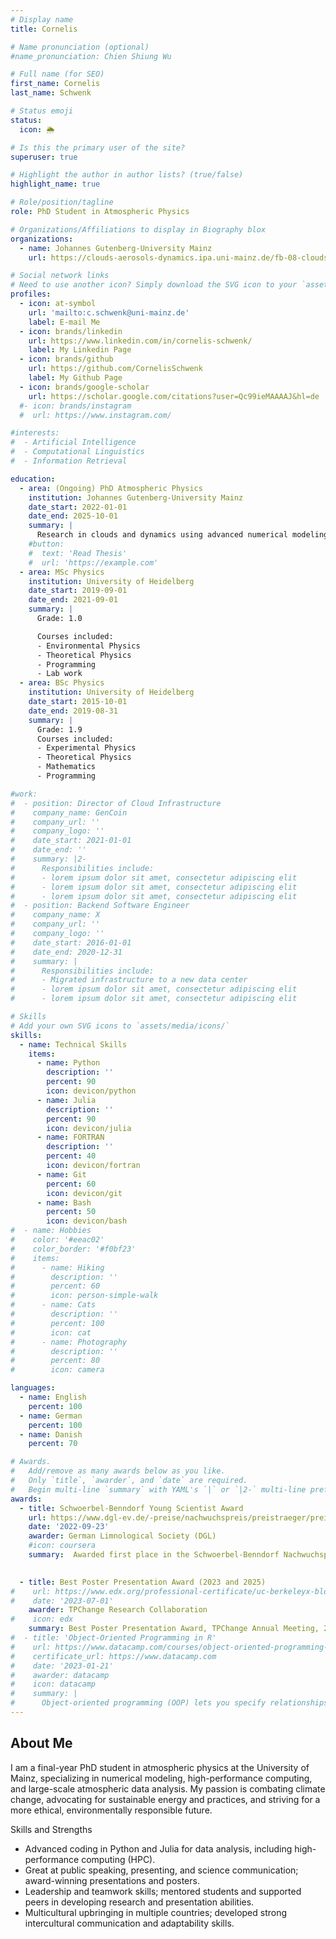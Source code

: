 ```yaml
---
# Display name
title: Cornelis

# Name pronunciation (optional)
#name_pronunciation: Chien Shiung Wu

# Full name (for SEO)
first_name: Cornelis
last_name: Schwenk

# Status emoji
status:
  icon: 🌦️

# Is this the primary user of the site?
superuser: true

# Highlight the author in author lists? (true/false)
highlight_name: true

# Role/position/tagline
role: PhD Student in Atmospheric Physics

# Organizations/Affiliations to display in Biography blox
organizations:
  - name: Johannes Gutenberg-University Mainz
    url: https://clouds-aerosols-dynamics.ipa.uni-mainz.de/fb-08-clouds-aerosols-dynamics/group-members/

# Social network links
# Need to use another icon? Simply download the SVG icon to your `assets/media/icons/` folder.
profiles:
  - icon: at-symbol
    url: 'mailto:c.schwenk@uni-mainz.de'
    label: E-mail Me
  - icon: brands/linkedin
    url: https://www.linkedin.com/in/cornelis-schwenk/
    label: My Linkedin Page
  - icon: brands/github
    url: https://github.com/CornelisSchwenk
    label: My Github Page
  - icon: brands/google-scholar
    url: https://scholar.google.com/citations?user=Qc99ieMAAAAJ&hl=de
  #- icon: brands/instagram
  #  url: https://www.instagram.com/

#interests:
#  - Artificial Intelligence
#  - Computational Linguistics
#  - Information Retrieval

education:
  - area: (Ongoing) PhD Atmospheric Physics
    institution: Johannes Gutenberg-University Mainz
    date_start: 2022-01-01
    date_end: 2025-10-01
    summary: |
      Research in clouds and dynamics using advanced numerical modeling, high-performance computing and large-scale data analysis
    #button:
    #  text: 'Read Thesis'
    #  url: 'https://example.com'
  - area: MSc Physics
    institution: University of Heidelberg
    date_start: 2019-09-01
    date_end: 2021-09-01
    summary: |
      Grade: 1.0

      Courses included:
      - Environmental Physics
      - Theoretical Physics
      - Programming
      - Lab work
  - area: BSc Physics
    institution: University of Heidelberg
    date_start: 2015-10-01
    date_end: 2019-08-31
    summary: |
      Grade: 1.9      
      Courses included:
      - Experimental Physics
      - Theoretical Physics
      - Mathematics
      - Programming

#work:
#  - position: Director of Cloud Infrastructure
#    company_name: GenCoin
#    company_url: ''
#    company_logo: ''
#    date_start: 2021-01-01
#    date_end: ''
#    summary: |2-
#      Responsibilities include:
#      - lorem ipsum dolor sit amet, consectetur adipiscing elit
#      - lorem ipsum dolor sit amet, consectetur adipiscing elit
#      - lorem ipsum dolor sit amet, consectetur adipiscing elit
#  - position: Backend Software Engineer
#    company_name: X
#    company_url: ''
#    company_logo: ''
#    date_start: 2016-01-01
#    date_end: 2020-12-31
#    summary: |
#      Responsibilities include:
#      - Migrated infrastructure to a new data center
#      - lorem ipsum dolor sit amet, consectetur adipiscing elit
#      - lorem ipsum dolor sit amet, consectetur adipiscing elit

# Skills
# Add your own SVG icons to `assets/media/icons/`
skills:
  - name: Technical Skills
    items:
      - name: Python
        description: ''
        percent: 90
        icon: devicon/python
      - name: Julia
        description: ''
        percent: 90
        icon: devicon/julia
      - name: FORTRAN
        description: ''
        percent: 40
        icon: devicon/fortran
      - name: Git
        percent: 60
        icon: devicon/git
      - name: Bash
        percent: 50
        icon: devicon/bash
#  - name: Hobbies
#    color: '#eeac02'
#    color_border: '#f0bf23'
#    items:
#      - name: Hiking
#        description: ''
#        percent: 60
#        icon: person-simple-walk
#      - name: Cats
#        description: ''
#        percent: 100
#        icon: cat
#      - name: Photography
#        description: ''
#        percent: 80
#        icon: camera

languages:
  - name: English
    percent: 100
  - name: German
    percent: 100
  - name: Danish
    percent: 70

# Awards.
#   Add/remove as many awards below as you like.
#   Only `title`, `awarder`, and `date` are required.
#   Begin multi-line `summary` with YAML's `|` or `|2-` multi-line prefix and indent 2 spaces below.
awards:
  - title: Schwoerbel-Benndorf Young Scientist Award
    url: https://www.dgl-ev.de/-preise/nachwuchspreis/preistraeger/preistraeger.html
    date: '2022-09-23'
    awarder: German Limnological Society (DGL)
    #icon: coursera
    summary:  Awarded first place in the Schwoerbel-Benndorf Nachwuchspreis by the Deutsche Gesellschaft für Limnologie (German Limnological Society) in recognition of my outstanding research in the field of limnology. Ranking was determined by the audience judging the quality of the presentation at the annual conference. 

   
  - title: Best Poster Presentation Award (2023 and 2025)
#    url: https://www.edx.org/professional-certificate/uc-berkeleyx-blockchain-fundamentals
#    date: '2023-07-01'
    awarder: TPChange Research Collaboration
#    icon: edx
    summary: Best Poster Presentation Award, TPChange Annual Meeting, 2023 and 2025 Awarded for excellence in presenting research findings during my PhD at the annual meetings of TPChange in 2023 and 2025, recognizing the clarity, impact, and innovation of my work. 
#  - title: 'Object-Oriented Programming in R'
#    url: https://www.datacamp.com/courses/object-oriented-programming-with-s3-and-r6-in-r
#    certificate_url: https://www.datacamp.com
#    date: '2023-01-21'
#    awarder: datacamp
#    icon: datacamp
#    summary: |
#      Object-oriented programming (OOP) lets you specify relationships between functions and the objects that they can act on, helping you manage #complexity in your code. This is an intermediate level course, providing an introduction to OOP, using the S3 and R6 systems. S3 is a great day-to-day R #programming tool that simplifies some of the functions that you write. R6 is especially useful for industry-specific analyses, working with web APIs, and #building GUIs.
---
```


## About Me

I am a final-year PhD student in atmospheric physics at the University of Mainz, specializing in numerical modeling, high-performance computing, and large-scale atmospheric data analysis. My passion is combating climate change, advocating for sustainable energy and practices, and striving for a more ethical, environmentally responsible future.

Skills and Strengths
- Advanced coding in Python and Julia for data analysis, including high-performance computing (HPC).
- Great at public speaking, presenting, and science communication; award-winning presentations and posters.
- Leadership and teamwork skills; mentored students and supported peers in developing research and presentation abilities.
- Multicultural upbringing in multiple countries; developed strong intercultural communication and adaptability skills.
